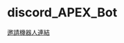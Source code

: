# discord_APEX_Bot
[邀請機器人連結](https://discord.com/oauth2/authorize?client_id=824491954930319371&scope=bot&permissions-0)

